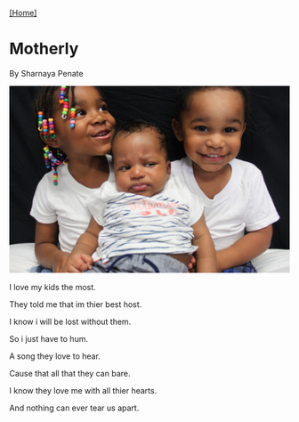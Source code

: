 [[Home]](index.html)

# Motherly 

By Sharnaya Penate

![Picture of my kids](mykids.jpg)

I love my kids the most.

They told me that im thier best host.

I know i will be lost without them.

So i just have to hum.

A song they love to hear. 

Cause that all that they can bare.

I know they love me with all thier hearts.

And nothing can ever tear us apart.
